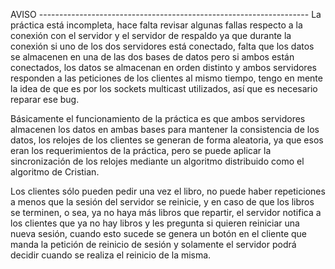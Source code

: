 AVISO -------------------------------------------------------------------
La práctica está incompleta, hace falta revisar algunas fallas respecto a la conexión con el servidor y el servidor de respaldo
ya que durante la conexión si uno de los dos servidores está conectado, falta que los datos se almacenen en una de las dos bases de datos
pero si ambos están conectados, los datos se almacenan en orden distinto y ambos servidores responden a las peticiones de los clientes al
mismo tiempo, tengo en mente la idea de que es por los sockets multicast utilizados, así que es necesario reparar ese bug. 

Básicamente el funcionamiento de la práctica es que ambos servidores almacenen los datos en ambas bases para mantener la consistencia de los
datos, los relojes de los clientes se generan de forma aleatoria, ya que esos eran los requerimientos de la práctica, pero se puede aplicar 
la sincronización de los relojes mediante un algoritmo distribuido como el algoritmo de Cristian. 

Los clientes sólo pueden pedir una vez el libro, no puede haber repeticiones a menos que la sesión del servidor se reinicie, y en caso de que
los libros se terminen, o sea, ya no haya más libros que repartir, el servidor notifica a los clientes que ya no hay libros y les pregunta si
quieren reiniciar una nueva sesión, cuando esto sucede se genera un botón en el cliente que manda la petición de reinicio de sesión y solamente
el servidor podrá decidir cuando se realiza el reinicio de la misma.
